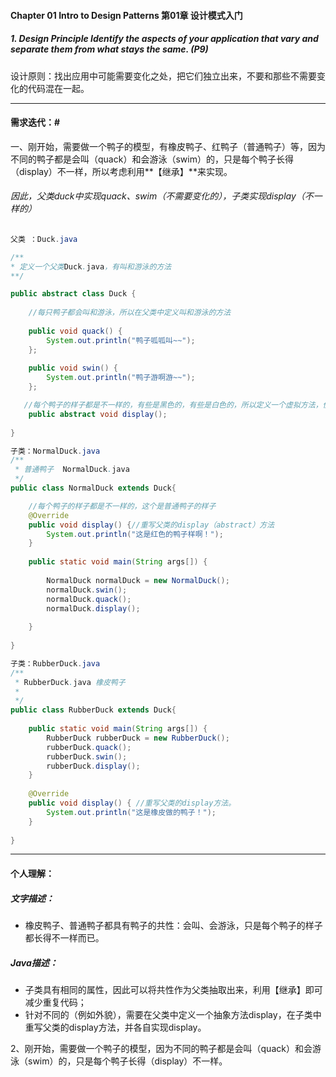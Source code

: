 #### Chapter 01 Intro to Design Patterns 第01章 设计模式入门
 
##### 1. Design Principle Identify the aspects of your application that vary and separate them from what stays the same.  (P9)
设计原则：找出应用中可能需要变化之处，把它们独立出来，不要和那些不需要变化的代码混在一起。

---
#### 需求迭代：#
一、刚开始，需要做一个鸭子的模型，有橡皮鸭子、红鸭子（普通鸭子）等，因为不同的鸭子都是会叫（quack）和会游泳（swim）的，只是每个鸭子长得（display）不一样，所以考虑利用**【继承】**来实现。
###### 因此，父类duck中实现quack、swim（不需要变化的），子类实现display（不一样的）

``` java
父类 ：Duck.java

/**
* 定义一个父类Duck.java，有叫和游泳的方法
**/

public abstract class Duck {
	
	//每只鸭子都会叫和游泳，所以在父类中定义叫和游泳的方法
	
	public void quack() {
		System.out.println("鸭子呱呱叫~~");
	};
	
	public void swin() {
		System.out.println("鸭子游啊游~~");
	};

   //每个鸭子的样子都是不一样的，有些是黑色的，有些是白色的，所以定义一个虚拟方法，便于继承的类实现。
	public abstract void display();	
	
}

```

``` java
子类：NormalDuck.java
/**
 * 普通鸭子  NormalDuck.java
 */
public class NormalDuck extends Duck{

	//每个鸭子的样子都是不一样的，这个是普通鸭子的样子
	@Override     
	public void display() {//重写父类的display（abstract）方法
		System.out.println("这是红色的鸭子样啊！");		
	}
	
	public static void main(String args[]) {
		
		NormalDuck normalDuck = new NormalDuck();
		normalDuck.swin();
		normalDuck.quack();
		normalDuck.display();
		
	}
	
}
```
``` java
子类：RubberDuck.java
/**
 * RubberDuck.java 橡皮鸭子
 *
 */
public class RubberDuck extends Duck{
	
	public static void main(String args[]) {
		RubberDuck rubberDuck = new RubberDuck();
		rubberDuck.quack();
		rubberDuck.swin();
		rubberDuck.display();		
	}
	
	@Override    
	public void display() { //重写父类的display方法。
		System.out.println("这是橡皮做的鸭子！");
	}
		
}

```
---
#### 个人理解：
##### 文字描述：
- 橡皮鸭子、普通鸭子都具有鸭子的共性：会叫、会游泳，只是每个鸭子的样子都长得不一样而已。

##### Java描述：
- 子类具有相同的属性，因此可以将共性作为父类抽取出来，利用【继承】即可减少重复代码；
- 针对不同的（例如外貌），需要在父类中定义一个抽象方法display，在子类中重写父类的display方法，并各自实现display。

2、刚开始，需要做一个鸭子的模型，因为不同的鸭子都是会叫（quack）和会游泳（swim）的，只是每个鸭子长得（display）不一样。

